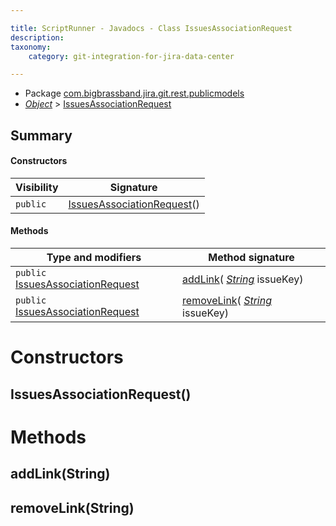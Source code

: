 ```yaml
---

title: ScriptRunner - Javadocs - Class IssuesAssociationRequest
description:
taxonomy:
    category: git-integration-for-jira-data-center

---
```


* Package [com.bigbrassband.jira.git.rest.publicmodels](README.html)
*  *[Object](https://docs.oracle.com/javase/8/docs/api/java/lang/Object.html)*  \> [IssuesAssociationRequest](IssuesAssociationRequest.html.md)



## Summary
#### Constructors
| Visibility | Signature |
| --- | --- |
| `public` | [IssuesAssociationRequest](#issuesassociationrequest)() |

#### Methods
| Type and modifiers | Method signature |
| --- | --- |
| `public` [IssuesAssociationRequest](IssuesAssociationRequest.html.md) | [addLink](#addlinkstring)( *[String](https://docs.oracle.com/javase/8/docs/api/java/lang/String.html)*  issueKey) |
| `public` [IssuesAssociationRequest](IssuesAssociationRequest.html.md) | [removeLink](#removelinkstring)( *[String](https://docs.oracle.com/javase/8/docs/api/java/lang/String.html)*  issueKey) |



# Constructors
## IssuesAssociationRequest()





# Methods
## addLink(String)




## removeLink(String)




